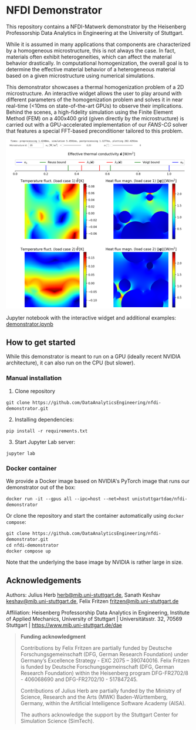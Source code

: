 # NFDI Demonstrator

This repository contains a NFDI-Matwerk demonstrator by the Heisenberg Professorship Data Analytics in Engineering at the University of Stuttgart.

While it is assumed in many applications that components are characterized by a homogeneous microstructure, this is not always the case.
In fact, materials often exhibit heterogeneities, which can affect the material behavior drastically.
In computational homogenization, the overall goal is to determine the effective material behavior of a heterogeneous material based on a given microstructure using numerical simulations.

This demonstrator showcases a thermal homogenization problem of a 2D microstructure.
An interactive widget allows the user to play around with different parameters of the homogenization problem and solves it in near real-time (<10ms on state-of-the-art GPUs) to observe their implications.
Behind the scenes, a high-fidelity simulation using the Finite Element Method (FEM) on a 400x400 grid (given directly by the microstructure) is carried out with a GPU-accelerated implementation of our *FANS-CG* solver that features a special FFT-based preconditioner tailored to this problem.

![Interactive widget](data/widget-screenshot.png?raw=true "Interactive widget")

Jupyter notebook with the interactive widget and additional examples: [demonstrator.ipynb](demonstrator.ipynb)

## How to get started

While this demonstrator is meant to run on a GPU (ideally recent NVIDIA architecture), it can also run on the CPU (but slower).

### Manual installation

1. Clone repository

```
git clone https://github.com/DataAnalyticsEngineering/nfdi-demonstrator.git
```

2. Installing dependencies:

```
pip install -r requirements.txt
```

3. Start Jupyter Lab server:

```
jupyter lab
```

### Docker container

We provide a Docker image based on NVIDIA's PyTorch image that runs our demonstrator out of the box:

```
docker run -it --gpus all --ipc=host --net=host unistuttgartdae/nfdi-demonstrator
```

Or clone the repository and start the container automatically using `docker compose`:

```
git clone https://github.com/DataAnalyticsEngineering/nfdi-demonstrator.git
cd nfdi-demonstrator
docker compose up
```

Note that the underlying the base image by NVIDIA is rather large in size.

## Acknowledgements

Authors: Julius Herb <herb@mib.uni-stuttgart.de>, Sanath Keshav <keshav@mib.uni-stuttgart.de>, Felix Fritzen <fritzen@mib.uni-stuttgart.de>

Affiliation: Heisenberg Professorship Data Analytics in Engineering, Institute of Applied Mechanics, University of Stuttgart | Universitätsstr. 32, 70569 Stuttgart | https://www.mib.uni-stuttgart.de/dae

>**Funding acknowledgment**
>>
>Contributions by Felix Fritzen are partially funded by Deutsche Forschungsgemeinschaft (DFG, German Research Foundation) under Germany’s Excellence Strategy - EXC 2075 – 390740016. Felix Fritzen is funded by Deutsche Forschungsgemeinschaft (DFG, German Research Foundation) within the Heisenberg program DFG-FR2702/8 - 406068690 and DFG-FR2702/10 - 517847245.
>
>Contributions of Julius Herb are partially funded by the Ministry of Science, Research and the Arts (MWK) Baden-Württemberg, Germany, within the Artificial Intelligence Software Academy (AISA).
>
>The authors acknowledge the support by the Stuttgart Center for Simulation Science (SimTech).
